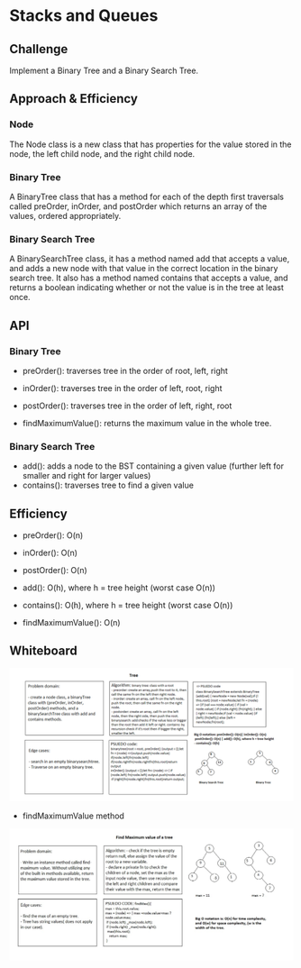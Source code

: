 # Stacks and Queues

## Challenge

Implement a Binary Tree and a Binary Search Tree.

## Approach & Efficiency

### Node

The Node class is a new class that has properties for the value stored in the node, the left child node, and the right child node.

### Binary Tree

A BinaryTree class that has a method for each of the depth first traversals called preOrder, inOrder, and postOrder which returns an array of the values, ordered appropriately.


### Binary Search Tree

A BinarySearchTree class, it has a method named add that accepts a value, and adds a new node with that value in the correct location in the binary search tree.
It also has a method named contains that accepts a value, and returns a boolean indicating whether or not the value is in the tree at least once.


## API

### Binary Tree

- preOrder(): traverses tree in the order of root, left, right
- inOrder(): traverses tree in the order of left, root, right
- postOrder(): traverses tree in the order of left, right, root

- findMaximumValue(): returns the maximum value in the whole tree.

### Binary Search Tree

- add(): adds a node to the BST containing a given value (further left for smaller and right for larger values)
- contains(): traverses tree to find a given value

## Efficiency

- preOrder(): O(n)
- inOrder(): O(n)
- postOrder(): O(n)
- add(): O(h), where h = tree height (worst case O(n))
- contains(): O(h), where h = tree height (worst case O(n))

- findMaximumValue(): O(n)


## Whiteboard

![](../../assets/Tree.png)

- findMaximumValue method

![](../../assets/maxTree.JPG)